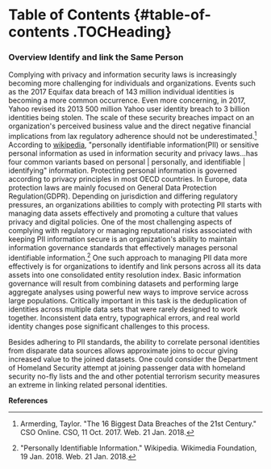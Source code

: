 Table of Contents {#table-of-contents .TOCHeading}
=================

### Overview Identify and link the Same Person

Complying with privacy and information security laws is increasingly
becoming more challenging for individuals and organizations. Events such
as the 2017 Equifax data breach of 143 million individual identities is
becoming a more common occurrence. Even more concerning, in 2017, Yahoo
revised its 2013 500 million Yahoo user identity breach to 3 billion
identities being stolen. The scale of these security breaches impact on
an organization's perceived business value and the direct negative
financial implications from lax regulatory adherence should not be
underestimated.[^1] According to
[wikipedia](https://en.wikipedia.org/wiki/Personally_identifiable_information),
"personally identifiable information(PII) or sensitive personal
information as used in information security and privacy laws...has four
common variants based on personal \| personally, and identifiable \|
identifying" information. Protecting personal information is governed
according to privacy principles in most OECD countries. In Europe, data
protection laws are mainly focused on General Data Protection
Regulation(GDPR). Depending on jurisdiction and differing regulatory
pressures, an organizations abilities to comply with protecting PII
starts with managing data assets effectively and promoting a culture
that values privacy and digital policies. One of the most challenging
aspects of complying with regulatory or managing reputational risks
associated with keeping PII information secure is an organization's
ability to maintain information governance standards that effectively
manages personal identifiable information.[^2] One such approach to
managing PII data more effectively is for organizations to identify and
link persons across all its data assets into one consolidated entity
resolution index. Basic information governance will result from
combining datasets and performing large aggregate analyses using
powerful new ways to improve service across large populations.
Critically important in this task is the deduplication of identities
across multiple data sets that were rarely designed to work together.
Inconsistent data entry, typographical errors, and real world identity
changes pose significant challenges to this process.

Besides adhering to PII standards, the ability to correlate personal
identities from disparate data sources allows approximate joins to occur
giving increased value to the joined datasets. One could consider the
Department of Homeland Security attempt at joining passenger data with
homeland security no-fly lists and the and other potential terrorism
security measures an extreme in linking related personal identities.

**References**

[^1]: Armerding, Taylor. "The 16 Biggest Data Breaches of the 21st
    Century." CSO Online. CSO, 11 Oct. 2017. Web. 21 Jan. 2018.

[^2]: "Personally Identifiable Information." Wikipedia. Wikimedia
    Foundation, 19 Jan. 2018. Web. 21 Jan. 2018.

